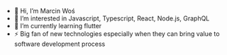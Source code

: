 - 👋 Hi, I’m Marcin Woś
- 👀 I’m interested in Javascript, Typescript, React, Node.js, GraphQL
- 🌱 I’m currently learning flutter
- ⚡ Big fan of new technologies especially when they can bring value to software development process


<!---
CaptainObjective/CaptainObjective is a ✨ special ✨ repository because its `README.md` (this file) appears on your GitHub profile.
You can click the Preview link to take a look at your changes.
--->
